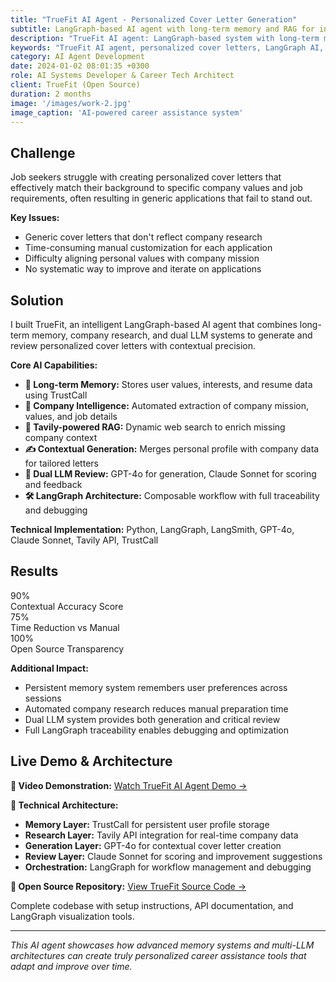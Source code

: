 ```yaml
---
title: "TrueFit AI Agent - Personalized Cover Letter Generation"
subtitle: LangGraph-based AI agent with long-term memory and RAG for intelligent cover letter generation
description: "TrueFit AI agent: LangGraph-based system with long-term memory and RAG for personalized cover letters. Open-source AI with dual LLM review."
keywords: "TrueFit AI agent, personalized cover letters, LangGraph AI, long-term memory AI, RAG system, open source AI agent, career assistance AI"
category: AI Agent Development
date: 2024-01-02 08:01:35 +0300
role: AI Systems Developer & Career Tech Architect
client: TrueFit (Open Source)
duration: 2 months
image: '/images/work-2.jpg'
image_caption: 'AI-powered career assistance system'
---
```


## Challenge

Job seekers struggle with creating personalized cover letters that effectively match their background to specific company values and job requirements, often resulting in generic applications that fail to stand out.

**Key Issues:**
- Generic cover letters that don't reflect company research
- Time-consuming manual customization for each application
- Difficulty aligning personal values with company mission
- No systematic way to improve and iterate on applications

## Solution

I built TrueFit, an intelligent LangGraph-based AI agent that combines long-term memory, company research, and dual LLM systems to generate and review personalized cover letters with contextual precision.

**Core AI Capabilities:**
- **🧠 Long-term Memory:** Stores user values, interests, and resume data using TrustCall
- **🏢 Company Intelligence:** Automated extraction of company mission, values, and job details
- **🔎 Tavily-powered RAG:** Dynamic web search to enrich missing company context
- **✍️ Contextual Generation:** Merges personal profile with company data for tailored letters
- **🔄 Dual LLM Review:** GPT-4o for generation, Claude Sonnet for scoring and feedback
- **🛠️ LangGraph Architecture:** Composable workflow with full traceability and debugging

**Technical Implementation:**
Python, LangGraph, LangSmith, GPT-4o, Claude Sonnet, Tavily API, TrustCall

## Results

<div class="results-grid">
  <div class="result-card">
    <div class="result-number">90%</div>
    <div class="result-label">Contextual Accuracy Score</div>
  </div>
  <div class="result-card">
    <div class="result-number">75%</div>
    <div class="result-label">Time Reduction vs Manual</div>
  </div>
  <div class="result-card">
    <div class="result-number">100%</div>
    <div class="result-label">Open Source Transparency</div>
  </div>
</div>

**Additional Impact:**
- Persistent memory system remembers user preferences across sessions
- Automated company research reduces manual preparation time
- Dual LLM system provides both generation and critical review
- Full LangGraph traceability enables debugging and optimization

## Live Demo & Architecture

**🎥 Video Demonstration:**
[Watch TrueFit AI Agent Demo →](https://youtu.be/7kv31ifuI_8)

**🔧 Technical Architecture:**
- **Memory Layer:** TrustCall for persistent user profile storage
- **Research Layer:** Tavily API integration for real-time company data
- **Generation Layer:** GPT-4o for contextual cover letter creation
- **Review Layer:** Claude Sonnet for scoring and improvement suggestions
- **Orchestration:** LangGraph for workflow management and debugging

**🚀 Open Source Repository:**
[View TrueFit Source Code →](https://github.com/nikpalumbo/truefit)

Complete codebase with setup instructions, API documentation, and LangGraph visualization tools.

---

*This AI agent showcases how advanced memory systems and multi-LLM architectures can create truly personalized career assistance tools that adapt and improve over time.*
